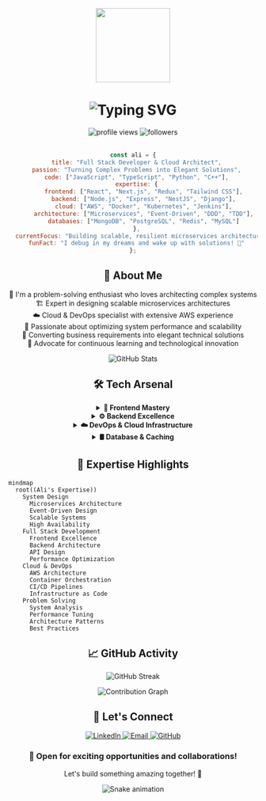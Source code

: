 <div align="center">
  <img height="150" src="https://camo.githubusercontent.com/62da68eb62b1e5f175f7d1f0191dd89a653d7908feb22d37d4a0ab07365d6791/68747470733a2f2f6d656469612e67697068792e636f6d2f6d656469612f4d3967624264396e6244724f5475314d71782f67697068792e676966"/>
</div>

<h1 align="center">
  <img src="https://readme-typing-svg.herokuapp.com?font=Fira+Code&weight=500&size=40&pause=1000&color=6EA5F7&center=true&vCenter=true&random=false&width=600&height=100&lines=Hi+%F0%9F%91%8B%2C+I'm+Ali+Tariq;System+Design+Expert;Cloud+%26+DevOps+Architect;Full+Stack+Developer" alt="Typing SVG" />
</h1>

<div align="center">
  <img src="https://komarev.com/ghpvc/?username=Alitariq-code&label=Profile%20views&color=0e75b6&style=flat" alt="profile views" /> 
  <img src="https://img.shields.io/github/followers/Alitariq-code?label=Followers&style=social" alt="followers" />
</div>

<br/>

<div align="center">
  
```javascript
const ali = {
  title: "Full Stack Developer & Cloud Architect",
  passion: "Turning Complex Problems into Elegant Solutions",
  code: ["JavaScript", "TypeScript", "Python", "C++"],
  expertise: {
      frontend: ["React", "Next.js", "Redux", "Tailwind CSS"],
      backend: ["Node.js", "Express", "NestJS", "Django"],
      cloud: ["AWS", "Docker", "Kubernetes", "Jenkins"],
      architecture: ["Microservices", "Event-Driven", "DDD", "TDD"],
      databases: ["MongoDB", "PostgreSQL", "Redis", "MySQL"]
  },
  currentFocus: "Building scalable, resilient microservices architectures",
  funFact: "I debug in my dreams and wake up with solutions! 🚀"
};
```

</div>

<h2 align="center">💫 About Me</h2>

<p align="center">
  🎯 I'm a problem-solving enthusiast who loves architecting complex systems<br/>
  🏗️ Expert in designing scalable microservices architectures<br/>
  ☁️ Cloud & DevOps specialist with extensive AWS experience<br/>
  🚀 Passionate about optimizing system performance and scalability<br/>
  🎨 Converting business requirements into elegant technical solutions<br/>
  🔄 Advocate for continuous learning and technological innovation
</p>

<div align="center">
  <img src="https://github-stats-alpha.vercel.app/api?username=Alitariq-code&cc=0D1117&tc=fff&ic=fff&bc=0D1117" alt="GitHub Stats" />
</div>

<h2 align="center">🛠️ Tech Arsenal</h2>

<details align="center">
<summary><b>🎨 Frontend Mastery</b></summary>
<br/>
<img src="https://skillicons.dev/icons?i=react,nextjs,typescript,javascript,redux,tailwind,sass" />
<br/>
<i>Building responsive and intuitive user interfaces with modern frameworks and tools.</i>
</details>

<details align="center">
<summary><b>⚙️ Backend Excellence</b></summary>
<br/>
<img src="https://skillicons.dev/icons?i=nodejs,express,nestjs,python,django,graphql" />
<br/>
<i>Crafting robust and scalable server-side applications with focus on performance.</i>
</details>

<details align="center">
<summary><b>☁️ DevOps & Cloud Infrastructure</b></summary>
<br/>
<img src="https://skillicons.dev/icons?i=aws,docker,kubernetes,jenkins,nginx,terraform" />
<br/>
<i>Orchestrating seamless deployments and maintaining high-availability systems.</i>
</details>

<details align="center">
<summary><b>🛢️ Database & Caching</b></summary>
<br/>
<img src="https://skillicons.dev/icons?i=mongodb,postgresql,mysql,redis" />
<br/>
<i>Managing data with efficiency and implementing optimal caching strategies.</i>
</details>

<h2 align="center">🎯 Expertise Highlights</h2>

```mermaid
mindmap
  root((Ali's Expertise))
    System Design
      Microservices Architecture
      Event-Driven Design
      Scalable Systems
      High Availability
    Full Stack Development
      Frontend Excellence
      Backend Architecture
      API Design
      Performance Optimization
    Cloud & DevOps
      AWS Architecture
      Container Orchestration
      CI/CD Pipelines
      Infrastructure as Code
    Problem Solving
      System Analysis
      Performance Tuning
      Architecture Patterns
      Best Practices
```

<h2 align="center">📈 GitHub Activity</h2>

<p align="center">
  <img src="https://github-readme-streak-stats.herokuapp.com/?user=Alitariq-code&theme=tokyonight&hide_border=true" alt="GitHub Streak" />
</p>

<p align="center">
  <img src="https://github-readme-activity-graph.vercel.app/graph?username=Alitariq-code&theme=react-dark&hide_border=true" alt="Contribution Graph" />
</p>

<h2 align="center">🤝 Let's Connect</h2>

<div align="center">
  <a href="https://linkedin.com/in/yourusername">
    <img src="https://img.shields.io/badge/LinkedIn-0077B5?style=for-the-badge&logo=linkedin&logoColor=white" alt="LinkedIn" />
  </a>
  <a href="mailto:your.email@example.com">
    <img src="https://img.shields.io/badge/Email-D14836?style=for-the-badge&logo=gmail&logoColor=white" alt="Email" />
  </a>
  <a href="https://github.com/Alitariq-code">
    <img src="https://img.shields.io/badge/GitHub-100000?style=for-the-badge&logo=github&logoColor=white" alt="GitHub" />
  </a>
</div>

<div align="center">
  <h3>💼 Open for exciting opportunities and collaborations!</h3>
  <p>Let's build something amazing together! 🚀</p>
</div>

<div align="center">
  <img src="https://github.com/Alitariq-code/Alitariq-code/blob/output/github-contribution-grid-snake.svg" alt="Snake animation" />
</div>
